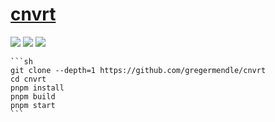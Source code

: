 # [cnvrt](https://github.com/gregermendle/cnvrt)

![](https://img.shields.io/github/license/gregermendle/cnvrt?style=flat-square) ![](https://img.shields.io/github/last-commit/scillidan/cnvrt/main?label=last%20commit%20(fork)&style=flat-square) ![](https://img.shields.io/badge/Vercel-black?style=flat&logo=Vercel&logoColor=white)

````{tab} From source
```sh
git clone --depth=1 https://github.com/gregermendle/cnvrt
cd cnvrt
pnpm install
pnpm build
pnpm start
```
````